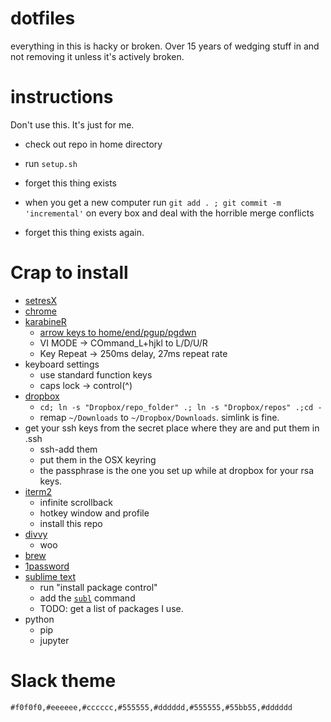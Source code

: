 dotfiles
========

everything in this is hacky or broken. Over 15 years of wedging stuff in and not removing it unless it's actively broken.


instructions
========

Don't use this. It's just for me.

 - check out repo in home directory
 - run `setup.sh`
 - forget this thing exists

 - when you get a new computer run `git add . ; git commit -m 'incremental'` on every box and deal with the horrible merge conflicts
 - forget this thing exists again.


Crap to install
===============

 - [setresX](https://www.sendspace.com/file/mef6sk)
 - [chrome](http://google.com)
 - [karabineR](https://pqrs.org/osx/karabiner/)
   - [arrow keys to home/end/pgup/pgdwn](https://www.dropbox.com/home/documents/Karabiner?preview=private.xml)
   - VI MODE -> COmmand_L+hjkl to L/D/U/R
   - Key Repeat -> 250ms delay, 27ms repeat rate
 - keyboard settings
   - use standard function keys
   - caps lock -> control(^)
 - [dropbox](http://dropbox.com)
   - `cd; ln -s "Dropbox/repo_folder" .; ln -s "Dropbox/repos" .;cd -`
   - remap `~/Downloads` to `~/Dropbox/Downloads`. simlink is fine.
 - get your ssh keys from the secret place where they are and put them in .ssh
   - ssh-add them
   - put them in the OSX keyring
   - the passphrase is the one you set up while at dropbox for your rsa keys.
 - [iterm2](https://www.iterm2.com/downloads.html)
   - infinite scrollback
   - hotkey window and profile
   - install this repo
 - [divvy](https://itunes.apple.com/us/app/divvy-window-manager/id413857545?mt=12)
   - woo
 - [brew](brew.sh)
 - [1password](https://agilebits.com/downloads)
 - [sublime text](https://www.sublimetext.com/)
   - run "install package control"
   - add the [`subl`](https://www.sublimetext.com/docs/2/osx_command_line.html) command
   - TODO: get a list of packages I use.
 - python
   - pip
   - jupyter
   
   
# Slack theme

```
#f0f0f0,#eeeeee,#cccccc,#555555,#dddddd,#555555,#55bb55,#dddddd
```
